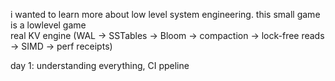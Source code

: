 i wanted to learn more about low level system engineering.
this small game is a lowlevel game  
real KV engine (WAL → SSTables → Bloom → compaction → lock-free reads → SIMD → perf receipts)

day 1: understanding everything, 
CI ppeline